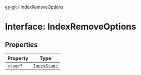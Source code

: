 [es-git](../globals.md) / IndexRemoveOptions

# Interface: IndexRemoveOptions

## Properties

| Property | Type |
| ------ | ------ |
| <a id="stage"></a> `stage?` | [`IndexStage`](../type-aliases/IndexStage.md) |
